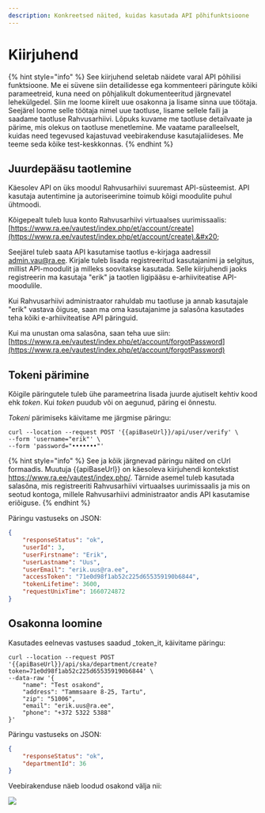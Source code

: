 ```yaml
---
description: Konkreetsed näited, kuidas kasutada API põhifunktsioone
---
```


# Kiirjuhend

{% hint style="info" %}
See kiirjuhend seletab näidete varal API põhilisi funktsioone. Me ei süvene siin detailidesse ega kommenteeri päringute kõiki parameetreid, kuna need on põhjalikult dokumenteeritud järgnevatel lehekülgedel. Siin me loome kiirelt uue osakonna ja lisame sinna uue töötaja. Seejärel loome selle töötaja nimel uue taotluse, lisame sellele faili ja saadame taotluse Rahvusarhiivi. Lõpuks kuvame me taotluse detailvaate ja pärime, mis olekus on taotluse menetlemine. Me vaatame paralleelselt, kuidas need tegevused kajastuvad veebirakenduse kasutajaliideses. Me teeme seda kõike test-keskkonnas.&#x20;
{% endhint %}

## Juurdepääsu taotlemine

Käesolev API on üks moodul Rahvusarhiivi suuremast API-süsteemist. API kasutaja autentimine ja autoriseerimine toimub kõigi moodulite puhul ühtmoodi.&#x20;

Kõigepealt tuleb luua konto Rahvusarhiivi virtuaalses uurimissaalis: [https://www.ra.ee/vautest/index.php/et/account/create](https://www.ra.ee/vautest/index.php/et/account/create).&#x20;

Seejärel tuleb saata API kasutamise taotlus e-kirjaga aadressil admin.vau@ra.ee. Kirjale tuleb lisada registreeritud kasutajanimi ja selgitus, millist API-moodulit ja milleks soovitakse kasutada. Selle kiirjuhendi jaoks registreerin ma kasutaja "erik" ja taotlen ligipääsu e-arhiiviteatise API-moodulile.&#x20;

Kui Rahvusarhiivi administraator rahuldab mu taotluse ja annab kasutajale "erik" vastava õiguse, saan ma oma kasutajanime ja salasõna kasutades teha kõiki e-arhiiviteatise API päringuid.&#x20;

Kui ma unustan oma salasõna, saan teha uue siin: [https://www.ra.ee/vautest/index.php/et/account/forgotPassword](https://www.ra.ee/vautest/index.php/et/account/forgotPassword)

## Tokeni pärimine

Kõigile päringutele tuleb ühe parameetrina lisada juurde ajutiselt kehtiv kood ehk _token_. Kui _token_ puudub või on aegunud, päring ei õnnestu.

_Tokeni_ pärimiseks käivitame me järgmise päringu:

```
curl --location --request POST '{{apiBaseUrl}}/api/user/verify' \
--form 'username="erik"' \
--form 'password="•••••••"'
```

{% hint style="info" %}
See ja kõik järgnevad päringu näited on cUrl formaadis. Muutuja \{{apiBaseUrl\}} on käesoleva kiirjuhendi kontekstist https://www.ra.ee/vautest/index.php/. Tärnide asemel tuleb kasutada salasõna, mis registreeriti Rahvusarhiivi virtuaalses uurimissaalis ja mis on seotud kontoga, millele Rahvusarhiivi administraator andis API kasutamise eriõiguse.
{% endhint %}

Päringu vastuseks on JSON:

```json
{
    "responseStatus": "ok",
    "userId": 3,
    "userFirstname": "Erik",
    "userLastname": "Uus",
    "userEmail": "erik.uus@ra.ee",
    "accessToken": "71e0d98f1ab52c225d655359190b6844",
    "tokenLifetime": 3600,
    "requestUnixTime": 1660724872
}
```

## Osakonna loomine

Kasutades eelnevas vastuses saadud _token_it, käivitame päringu:

```
curl --location --request POST '{{apiBaseUrl}}/api/ska/department/create?token=71e0d98f1ab52c225d655359190b6844' \
--data-raw '{
    "name": "Test osakond",
    "address": "Tammsaare 8-25, Tartu",
    "zip": "51006",
    "email": "erik.uus@ra.ee",
    "phone": "+372 5322 5388"
}'
```

Päringu vastuseks on JSON:

```json
{
    "responseStatus": "ok",
    "departmentId": 36
}
```

Veebirakenduse näeb loodud osakond välja nii:

![](<.gitbook/assets/E-arhiiviteatis-Halda-üksusi (1).png>)

